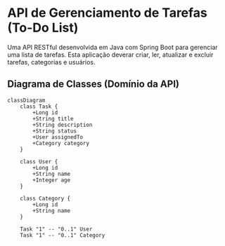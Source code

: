 #  API de Gerenciamento de Tarefas (To-Do List)
Uma API RESTful desenvolvida em Java com Spring Boot para gerenciar uma lista de tarefas. Esta aplicação deverar criar, ler, atualizar e excluir tarefas, categorias e usuários.


## Diagrama de Classes (Domínio da API)
```mermaid
classDiagram
    class Task {
        +Long id
        +String title
        +String description
        +String status
        +User assignedTo
        +Category category
    }
    
    class User {
        +Long id
        +String name
        +Integer age
    }
    
    class Category {
        +Long id
        +String name
    }
    
    Task "1" -- "0..1" User
    Task "1" -- "0..1" Category

```
